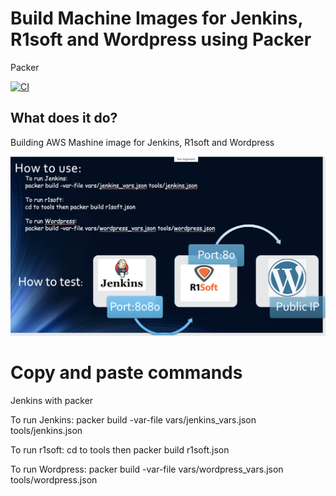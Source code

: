 
Build  Machine Images for Jenkins, R1soft and Wordpress using Packer
===========
Packer 


[![CI](https://travis-ci.org/sadsfae/ansible-elk.svg?branch=master)](https://travis-ci.org/sadsfae/ansible-elk)

## What does it do?
Building AWS Mashine image for Jenkins, R1soft and Wordpress 

![packer](/image/use.png?raw=true "Click Discover")

# Copy and paste commands 

Jenkins with packer

To run Jenkins:
packer build -var-file vars/jenkins_vars.json  tools/jenkins.json

To run r1soft:
cd to tools then packer build r1soft.json

To run Wordpress:
packer build -var-file vars/wordpress_vars.json tools/wordpress.json 
